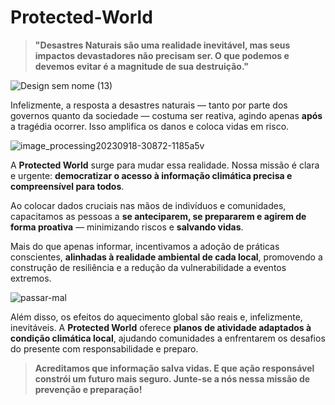 # Protected-World

> **"Desastres Naturais são uma realidade inevitável, mas seus impactos devastadores não precisam ser. O que podemos e devemos evitar é a magnitude de sua destruição."**

![Design sem nome (13)](https://github.com/user-attachments/assets/5f5386d9-acc4-44c8-9811-5274eb0b33d3)

Infelizmente, a resposta a desastres naturais — tanto por parte dos governos quanto da sociedade — costuma ser reativa, agindo apenas **após** a tragédia ocorrer. Isso amplifica os danos e coloca vidas em risco.

![image_processing20230918-30872-1185a5v](https://github.com/user-attachments/assets/5df026ee-372d-43ce-af58-4a54f3110b07)

A **Protected World** surge para mudar essa realidade. Nossa missão é clara e urgente: **democratizar o acesso à informação climática precisa e compreensível para todos**.

Ao colocar dados cruciais nas mãos de indivíduos e comunidades, capacitamos as pessoas a **se anteciparem, se prepararem e agirem de forma proativa** — minimizando riscos e **salvando vidas**.

Mais do que apenas informar, incentivamos a adoção de práticas conscientes, **alinhadas à realidade ambiental de cada local**, promovendo a construção de resiliência e a redução da vulnerabilidade a eventos extremos.

![passar-mal](https://github.com/user-attachments/assets/e5640e44-6a47-473a-9c8d-30abd194fbb9)

Além disso, os efeitos do aquecimento global são reais e, infelizmente, inevitáveis. A **Protected World** oferece **planos de atividade adaptados à condição climática local**, ajudando comunidades a enfrentarem os desafios do presente com responsabilidade e preparo.

> **Acreditamos que informação salva vidas. E que ação responsável constrói um futuro mais seguro. Junte-se a nós nessa missão de prevenção e preparação!**
